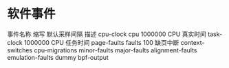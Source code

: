 

# 软件事件

事件名称	缩写	默认采样间隔	描述
cpu-clock	cpu		1000000		CPU 真实时间
task-clock			1000000		CPU 任务时间
page-faults	faults	100			缺页中断
context-switches
cpu-migrations
minor-faults
major-faults
alignment-faults
emulation-faults
dummy
bpf-output
